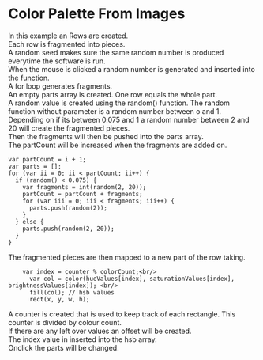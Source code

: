 # Color Palette From Images <br/>
In this example an Rows are created. <br/>
Each row is fragmented into pieces.<br/>
A random seed makes sure the same random number is produced everytime the software is run.<br/>
When the mouse is clicked a random number  is generated and inserted into the function.<br/>
A for loop generates fragments.<br/>
An empty parts array is created. One row equals the whole part.<br/>
A random value is created using the random() function. The random function without parameter is a random number between o and 1.<br/>
Depending on if its between 0.075 and 1 a random number between 2 and 20 will create the fragmented pieces.<br/>
Then the fragments will then be pushed into the parts array.<br/>
The partCount will be increased when the fragments are added on.<br/>
```
var partCount = i + 1;
var parts = [];
for (var ii = 0; ii < partCount; ii++) {
  if (random() < 0.075) {
    var fragments = int(random(2, 20));
    partCount = partCount + fragments;
    for (var iii = 0; iii < fragments; iii++) {
      parts.push(random(2));
    }
  } else {
    parts.push(random(2, 20));
  }
}
```
The fragmented pieces are then mapped to a new part of the row taking.<br/>

```
    var index = counter % colorCount;<br/>
      var col = color(hueValues[index], saturationValues[index], brightnessValues[index]); <br/>
      fill(col); // hsb values
      rect(x, y, w, h);
```
A counter is created that is used to keep track of each rectangle. This counter is divided by colour count.<br/>
If there are any left over values an offset will be created.<br/>
The index value in inserted into the hsb array.<br/>
Onclick the parts will be changed. <br/>
